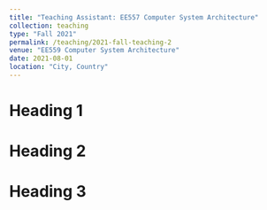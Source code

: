 ```yaml
---
title: "Teaching Assistant: EE557 Computer System Architecture"
collection: teaching
type: "Fall 2021"
permalink: /teaching/2021-fall-teaching-2
venue: "EE559 Computer System Architecture"
date: 2021-08-01
location: "City, Country"
---
```


Heading 1
======

Heading 2
======

Heading 3
======
